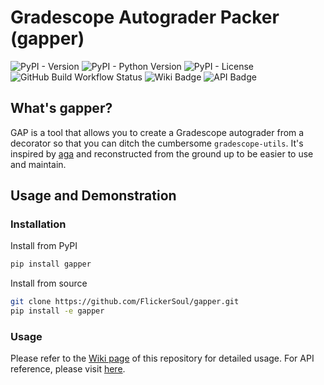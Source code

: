 # Gradescope Autograder Packer (gapper)

![PyPI - Version](https://img.shields.io/pypi/v/gapper)
![PyPI - Python Version](https://img.shields.io/pypi/pyversions/gapper)
![PyPI - License](https://img.shields.io/pypi/l/gapper)
![GitHub Build Workflow Status](https://img.shields.io/github/actions/workflow/status/flickersoul/gapper/python-package.yml)
![Wiki Badge](https://img.shields.io/badge/Wiki-blue?link=https%3A%2F%2Fgithub.com%2FFlickerSoul%2Fgapper%2Fwiki)
![API Badge](https://img.shields.io/badge/API_Reference-blue?link=https%3A%2F%2Fgapper.universe.observer)


## What's gapper? 

GAP is a tool that allows you to create a Gradescope autograder from a decorator so that you can ditch the cumbersome `gradescope-utils`. It's inspired by [aga](https://github.com/rileyshahar/aga) and reconstructed from the ground up to be easier to use and maintain. 

## Usage and Demonstration

### Installation

Install from PyPI
```bash
pip install gapper
```

Install from source
```bash
git clone https://github.com/FlickerSoul/gapper.git
pip install -e gapper
```

### Usage 

Please refer to the [Wiki page](https://github.com/FlickerSoul/gapper/wiki) of this repository for detailed usage. For API reference, please visit [here](https://gapper.universe.observer).

